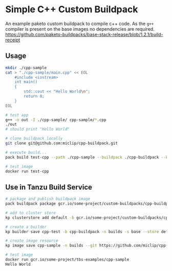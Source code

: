 # Simple C++ Custom Buildpack 

An example paketo custom buildpack to compile c++ code. As the `g++` compiler is present on the base images no dependencies are required. https://github.com/paketo-buildpacks/base-stack-release/blob/1.2.1/build-receipt 


## Usage

~~~sh
mkdir ./cpp-sample
cat > "./cpp-sample/main.cpp" << EOL
    #include <iostream>
    int main()
    {
        std::cout << "Hello World\n";
        return 0;
    }
EOL

# test app
g++ -o out -I ./cpp-sample/ cpp-sample/*.cpp
./out
# should print "Hello World" 

# clone buildpack locally 
git clone git@github.com:miclip/cpp-buildpack.git

# execute build...
pack build test-cpp --path ./cpp-sample --buildpack ./cpp-buildpack --builder paketobuildpacks/builder:base

# test image
docker run test-cpp

~~~


## Use in Tanzu Build Service 

~~~sh 
# package and publish buildpack image 
pack buildpack package gcr.io/some-project/custom-buildpacks/cpp-buildpack -f image -p ./cpp-buildpack  --publish

# add to cluster store
kp clusterstore add default -b gcr.io/some-project/custom-buildpacks/cpp-buildpack:1.0.0

# create a builder 
kp builder save cpp-test -b cpp-buildpack -n builds -s base --store default --tag gcr.io/some-project/custom-builders/cpp-builder

# create image resource 
kp image save cpp-sample -n builds --git https://github.com/miclip/cpp-sample.git --git-revision master -b cpp-test --tag gcr.io/some-project/tbs-examples/cpp-sample 

# test image 
docker run gcr.io/some-project/tbs-examples/cpp-sample
Hello World

~~~
